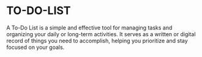# TO-DO-LIST
A To-Do List is a simple and effective tool for managing tasks and organizing your daily or long-term activities. It serves as a written or digital record of things you need to accomplish, helping you prioritize and stay focused on your goals.
